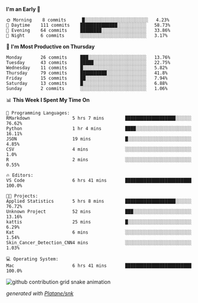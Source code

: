<!--START_SECTION:waka-->
**I'm an Early 🐤** 

```text
🌞 Morning    8 commits      █░░░░░░░░░░░░░░░░░░░░░░░░   4.23% 
🌆 Daytime    111 commits    ██████████████░░░░░░░░░░░   58.73% 
🌃 Evening    64 commits     ████████░░░░░░░░░░░░░░░░░   33.86% 
🌙 Night      6 commits      ░░░░░░░░░░░░░░░░░░░░░░░░░   3.17%

```
📅 **I'm Most Productive on Thursday** 

```text
Monday       26 commits     ███░░░░░░░░░░░░░░░░░░░░░░   13.76% 
Tuesday      43 commits     █████░░░░░░░░░░░░░░░░░░░░   22.75% 
Wednesday    11 commits     █░░░░░░░░░░░░░░░░░░░░░░░░   5.82% 
Thursday     79 commits     ██████████░░░░░░░░░░░░░░░   41.8% 
Friday       15 commits     ██░░░░░░░░░░░░░░░░░░░░░░░   7.94% 
Saturday     13 commits     █░░░░░░░░░░░░░░░░░░░░░░░░   6.88% 
Sunday       2 commits      ░░░░░░░░░░░░░░░░░░░░░░░░░   1.06%

```


📊 **This Week I Spent My Time On** 

```text
💬 Programming Languages: 
RMarkdown                5 hrs 7 mins        ███████████████████░░░░░░   76.62% 
Python                   1 hr 4 mins         ████░░░░░░░░░░░░░░░░░░░░░   16.11% 
JSON                     19 mins             █░░░░░░░░░░░░░░░░░░░░░░░░   4.85% 
CSV                      4 mins              ░░░░░░░░░░░░░░░░░░░░░░░░░   1.0% 
R                        2 mins              ░░░░░░░░░░░░░░░░░░░░░░░░░   0.55%

🔥 Editors: 
VS Code                  6 hrs 41 mins       █████████████████████████   100.0%

🐱‍💻 Projects: 
Applied Statistics       5 hrs 8 mins        ███████████████████░░░░░░   76.72% 
Unknown Project          52 mins             ███░░░░░░░░░░░░░░░░░░░░░░   13.16% 
kattis                   25 mins             █░░░░░░░░░░░░░░░░░░░░░░░░   6.29% 
Kat                      6 mins              ░░░░░░░░░░░░░░░░░░░░░░░░░   1.54% 
Skin_Cancer_Detection_CNN4 mins              ░░░░░░░░░░░░░░░░░░░░░░░░░   1.03%

💻 Operating System: 
Mac                      6 hrs 41 mins       █████████████████████████   100.0%

```


<!--END_SECTION:waka-->


<!--Snake Game-->
![github contribution grid snake animation](https://raw.githubusercontent.com/viggo-gascou/viggo-gascou/output/github-contribution-grid-snake.svg)

_generated with [Platane/snk](https://github.com/Platane/snk)_
<!--Snake Game-->

